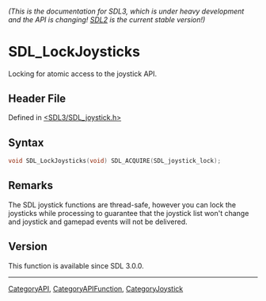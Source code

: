 ###### (This is the documentation for SDL3, which is under heavy development and the API is changing! [SDL2](https://wiki.libsdl.org/SDL2/) is the current stable version!)
# SDL_LockJoysticks

Locking for atomic access to the joystick API.

## Header File

Defined in [<SDL3/SDL_joystick.h>](https://github.com/libsdl-org/SDL/blob/main/include/SDL3/SDL_joystick.h)

## Syntax

```c
void SDL_LockJoysticks(void) SDL_ACQUIRE(SDL_joystick_lock);

```

## Remarks

The SDL joystick functions are thread-safe, however you can lock the
joysticks while processing to guarantee that the joystick list won't change
and joystick and gamepad events will not be delivered.

## Version

This function is available since SDL 3.0.0.

----
[CategoryAPI](CategoryAPI), [CategoryAPIFunction](CategoryAPIFunction), [CategoryJoystick](CategoryJoystick)

